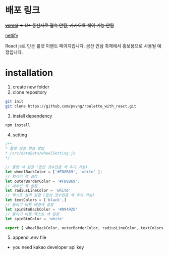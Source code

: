 # 배포 링크

~~[vercel](#) => U+ 통신사로 접속 안됨, 카카오톡 쉐어 기능 안됨~~

[netlify](https://geumsan-ginseng42.netlify.app/)

React js로 만든 룰렛 이벤트 페이지입니다.
금산 인삼 축제에서 홍보용으로 사용될 예정입니다.

# installation
1. create new folder
2. clone repository
``` bash
git init
git clone https://github.com/pvvng/roulette_with_react.git
```
3. install dependency
``` bash
npm install
```
4. setting
```javascript
/**
* 룰렛 설정 변경 방법
* /src/dataSets/wheelSetting.js
*/

// 룰렛 색 설정 (옵션 갯수만큼 색 추가 가능)
let wheelBackColor = ['#FD8B69', 'white' ];
// 외각선 색 설정
let outerBorderColor = '#FD8B69';
// 내부선 색 설정
let radiusLineColor = 'white'
// 텍스트 컬러 설정 (옵션 갯수만큼 색 추가 가능)
let textColors = ['black',]
// 돌리기 버튼 배경색 설정
let spinBtnBackColor = '#D94925'
// 돌리기 버튼 텍스트 색 설정
let spinBtnColor = 'white'

export { wheelBackColor, outerBorderColor, radiusLineColor, textColors, spinBtnBackColor, spinBtnColor }
```
5. append .env file
  - you need kakao developer api key
